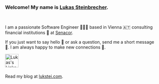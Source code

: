 ###  Welcome! My name is [Lukas Steinbrecher](https://lukstei.com). 

<br />

I am a passionate Software Engineer 👨🏼‍💻 based in Vienna 🇦🇹 consulting financial institutions 🏢 at [Senacor](https://senacor.com).

If you just want to say hello 👋 or ask a question, send me a short message 💌. I am always happy to make new connections 🍻.

<a href="https://at.linkedin.com/in/lukstei">
  <img align="left" alt="Lukas's Linkedin" width="44px" src="https://cdn.jsdelivr.net/npm/simple-icons@v3/icons/linkedin.svg" />
</a>

<br />
<br />
<br />

Read my blog at [lukstei.com](https://lukstei.com).

